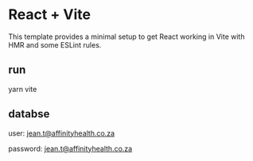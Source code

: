 # React + Vite

This template provides a minimal setup to get React working in Vite with HMR and some ESLint rules.

## run
yarn vite

## databse
user: jean.t@affinityhealth.co.za

password: jean.t@affinityhealth.co.za
